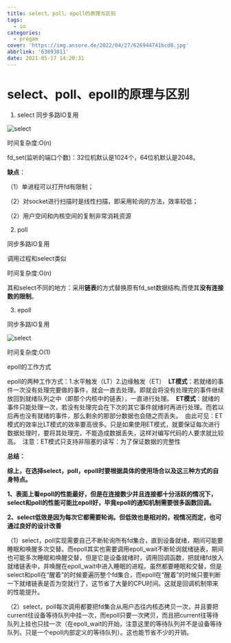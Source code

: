 ```yaml
---
title: select、poll、epoll的原理与区别
tags:
  - io
categories:
  - progam
cover: 'https://img.ansore.de/2022/04/27/626944741bcd8.jpg'
abbrlink: '63893811'
date: 2021-05-17 14:20:31
---
```


# select、poll、epoll的原理与区别

1. select 同步多路IO复用

![select](https://img.ansore.de/2022/05/04/62726c8f19252.png)

时间复杂度:O(n)

fd_set(监听的端口个数)：32位机默认是1024个，64位机默认是2048。

**缺点**：

（1）单进程可以打开fd有限制；

（2）对socket进行扫描时是线性扫描，即采用轮询的方法，效率较低；

（2）用户空间和内核空间的复制非常消耗资源

2. poll

同步多路IO复用

调用过程和select类似

时间复杂度:O(n)

其和select不同的地方：采用**链表**的方式替换原有fd_set数据结构,而使其**没有连接数的限制**。

3. epoll

同步多路IO复用

![select](https://img.ansore.de/2022/05/04/62726c92eae21.png)

时间复杂度:O(1)

epoll的工作方式

epoll的两种工作方式：1.水平触发（LT）2.边缘触发（ET） 
**LT模式**：若就绪的事件一次没有处理完要做的事件，就会一直去处理。即就会将没有处理完的事件继续放回到就绪队列之中（即那个内核中的链表），一直进行处理。 
**ET模式**：就绪的事件只能处理一次，若没有处理完会在下次的其它事件就绪时再进行处理。而若以后再也没有就绪的事件，那么剩余的那部分数据也会随之而丢失。 
由此可见：ET模式的效率比LT模式的效率要高很多。只是如果使用ET模式，就要保证每次进行数据处理时，要将其处理完，不能造成数据丢失，这样对编写代码的人要求就比较高。 
注意：ET模式只支持非阻塞的读写：为了保证数据的完整性

**总结：**

**综上，在选择select，poll，epoll时要根据具体的使用场合以及这三种方式的自身特点。**

**1、表面上看epoll的性能最好，但是在连接数少并且连接都十分活跃的情况下，select和poll的性能可能比epoll好，毕竟epoll的通知机制需要很多函数回调。**

**2、select低效是因为每次它都需要轮询。但低效也是相对的，视情况而定，也可通过良好的设计改善**

（1）select，poll实现需要自己不断轮询所有fd集合，直到设备就绪，期间可能要睡眠和唤醒多次交替。而epoll其实也需要调用epoll_wait不断轮询就绪链表，期间也可能多次睡眠和唤醒交替，但是它是设备就绪时，调用回调函数，把就绪fd放入就绪链表中，并唤醒在epoll_wait中进入睡眠的进程。虽然都要睡眠和交替，但是select和poll在“醒着”的时候要遍历整个fd集合，而epoll在“醒着”的时候只要判断一下就绪链表是否为空就行了，这节省了大量的CPU时间。这就是回调机制带来的性能提升。

（2）select，poll每次调用都要把fd集合从用户态往内核态拷贝一次，并且要把current往设备等待队列中挂一次，而epoll只要一次拷贝，而且把current往等待队列上挂也只挂一次（在epoll_wait的开始，注意这里的等待队列并不是设备等待队列，只是一个epoll内部定义的等待队列）。这也能节省不少的开销。
